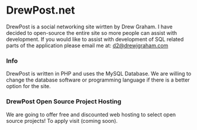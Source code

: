 # DrewPost.net 
DrewPost is a social networking site wirtten by Drew Graham. I have decided to open-source the entire site so more people can assist with development. If you would like to assist with development of SQL related parts of the application please email me at: d2@drewjgraham.com

<h3>Info</h3>
DrewPost is written in PHP and uses the MySQL Database. We are willing to change the database software or programming language if there is a better option for the site.


<h3>DrewPost Open Source Project Hosting</h3>
We are going to offer free and discounted web hosting to select open source projects!
To apply visit (coming soon).
